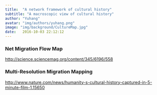 ```yaml
---
title:  "A network framework of cultural history"
subtitle: "A macroscopic view of cultural history"
author: "Yuhang"
avatar: "img/authors/yuhang.png"
image: "img/background/CultureMap.jpg"
date:   2016-10-03 22:12:12
---
```


### Net Migration Flow Map
http://science.sciencemag.org/content/345/6196/558

### Multi-Resolution Migration Mapping
http://www.nature.com/news/humanity-s-cultural-history-captured-in-5-minute-film-1.15650